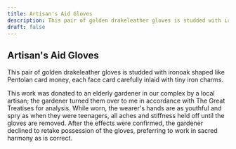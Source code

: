 ```yaml
---
title: Artisan's Aid Gloves
description: This pair of golden drakeleather gloves is studded with ironoak shaped like Pentolan card money,...
draft: false
---
```


## Artisan's Aid Gloves

This pair of golden drakeleather gloves is studded with ironoak shaped like Pentolan card money,
each face card carefully inlaid with tiny iron charms.

This work was donated to an elderly gardener in our complex by a local artisan; the gardener
turned them over to me in accordance with The Great Treatises for analysis. While worn, the
wearer's hands are as youthful and spry as when they were teenagers, all aches and stiffness
held off until the gloves are removed. After the effects were confirmed, the gardener declined
to retake possession of the gloves, preferring to work in sacred harmony as is correct.
